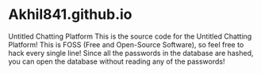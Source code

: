 # Akhil841.github.io
Untitled Chatting Platform
This is the source code for the Untitled Chatting Platform! This is FOSS (Free and Open-Source Software), so feel free to hack every single line! Since all the passwords in the database are hashed, you can open the database without reading any of the passwords!
